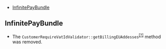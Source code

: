- [InfinitePayBundle](#infinitepaybundle)

InfinitePayBundle
-----------------
* The `CustomerRequireVatIdValidator::getBillingEUAddesses`<sup>[[?]](https://github.com/oroinc/OroInfinitePayBundle/tree/3.0.0/Validator/Constraints/CustomerRequireVatIdValidator.php#L58 "Oro\Bundle\InfinitePayBundle\Validator\Constraints\CustomerRequireVatIdValidator::getBillingEUAddesses")</sup> method was removed.

